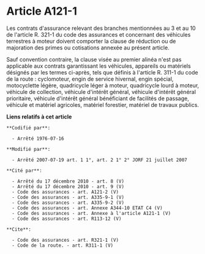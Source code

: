 # Article A121-1

Les contrats d'assurance relevant des branches mentionnées au 3 et au 10 de l'article R. 321-1 du code des assurances et
concernant des véhicules terrestres à moteur doivent comporter la clause de réduction ou de majoration des primes ou
cotisations annexée au présent article. 

Sauf convention contraire, la clause visée au premier alinéa n'est pas applicable aux contrats garantissant les véhicules,
appareils ou matériels désignés par les termes ci-après, tels que définis à l'article R. 311-1 du code de la route :
cyclomoteur, engin de service hivernal, engin spécial, motocyclette légère, quadricycle léger à moteur, quadricycle lourd à
moteur, véhicule de collection, véhicule d'intérêt général, véhicule d'intérêt général prioritaire, véhicule d'intérêt
général bénéficiant de facilités de passage, véhicule et matériel agricoles, matériel forestier, matériel de travaux publics.

**Liens relatifs à cet article**

	**Codifié par**:

	  - Arrêté 1976-07-16

	**Modifié par**:

	  - Arrêté 2007-07-19 art. 1 1°, art. 2 1° 2° JORF 21 juillet 2007

	**Cité par**:

	  - Arrêté du 17 décembre 2010 - art. 8 (V)
	  - Arrêté du 17 décembre 2010 - art. 9 (V)
	  - Code des assurances - art. A121-2 (V)
	  - Code des assurances - art. A335-9-1 (V)
	  - Code des assurances - art. A335-9-2 (V)
	  - Code des assurances - art. Annexe A344-10 ETAT C4 (V)
	  - Code des assurances - art. Annexe à l'article A121-1 (V)
	  - Code des assurances - art. R113-12 (V)

	**Cite**:

	  - Code des assurances - art. R321-1 (V)
	  - Code de la route. - art. R311-1 (V)
